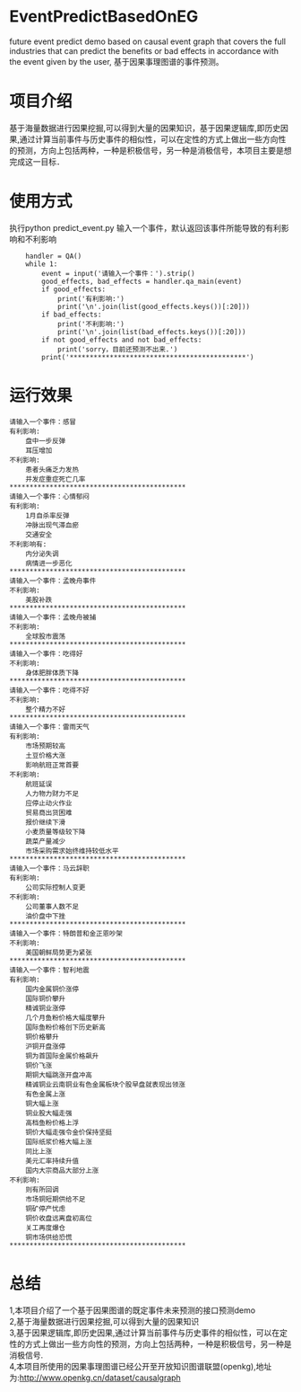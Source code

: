 # EventPredictBasedOnEG
future event predict demo based on causal event graph that covers the full industries that can predict the benefits or bad effects in accordance with the event given by the user, 基于因果事理图谱的事件预测。

# 项目介绍

基于海量数据进行因果挖掘,可以得到大量的因果知识，基于因果逻辑库,即历史因果,通过计算当前事件与历史事件的相似性，可以在定性的方式上做出一些方向性的预测，方向上包括两种，一种是积极信号，另一种是消极信号，本项目主要是想完成这一目标．

# 使用方式
执行python predict_event.py
输入一个事件，默认返回该事件所能导致的有利影响和不利影响

        handler = QA()
        while 1:
            event = input('请输入一个事件：').strip()
            good_effects, bad_effects = handler.qa_main(event)
            if good_effects:
                print('有利影响:')
                print('\n'.join(list(good_effects.keys())[:20]))
            if bad_effects:
                print('不利影响:')
                print('\n'.join(list(bad_effects.keys())[:20]))
            if not good_effects and not bad_effects:
                print('sorry，目前还预测不出来.')
            print('********************************************')

# 运行效果

    请输入一个事件：感冒
    有利影响:
        盘中一步反弹
        耳压增加
    不利影响:
        患者头痛乏力发热
        并发症重症死亡几率
    ********************************************
    请输入一个事件：心情郁闷
    有利影响:
        1月自杀率反弹
        冲脉出现气滞血瘀
        交通安全
    不利影响有:
        内分泌失调
        病情进一步恶化
    ********************************************
    请输入一个事件：孟晚舟事件
    不利影响:
        美股补跌
    ********************************************
    请输入一个事件：孟晚舟被捕
    不利影响:
        全球股市震荡
    ********************************************
    请输入一个事件：吃得好
    不利影响:
        身体肥胖体质下降
    ********************************************
    请输入一个事件：吃得不好
    不利影响:
        整个精力不好
    ********************************************
    请输入一个事件：雷雨天气
    有利影响:
        市场预期较高
        土豆价格大涨
        影响航班正常首要
    不利影响:
        航班延误
        人力物力财力不足
        应停止动火作业
        贸易商出货困难
        报价继续下滑
        小麦质量等级较下降
        蔬菜产量减少
        市场采购需求始终维持较低水平
    ********************************************
    请输入一个事件：马云辞职
    有利影响:
        公司实际控制人变更
    不利影响:
        公司董事人数不足
        油价盘中下挫
    ********************************************
    请输入一个事件：特朗普和金正恩吵架
    不利影响:
        美国朝鲜局势更为紧张
    ********************************************
    请输入一个事件：智利地震
    有利影响:
        国内金属铜价涨停
        国际铜价攀升
        精诚铜业涨停
        几个月鱼粉价格大幅度攀升
        国际鱼粉价格创下历史新高
        铜价格攀升
        沪铜开盘涨停
        铜为首国际金属价格飙升
        铜价飞涨
        期铜大幅跳涨开盘冲高
        精诚铜业云南铜业有色金属板块个股早盘就表现出领涨
        有色金属上涨
        铜大幅上涨
        铜业股大幅走强
        高档鱼粉价格上浮
        铜价大幅走强令金价保持坚挺
        国际纸浆价格大幅上涨
        同比上涨
        美元汇率持续升值
        国内大宗商品大部分上涨
    不利影响:
        则有所回调
        市场铜短期供给不足
        铜矿停产忧虑
        铜价收盘远离盘初高位
        关工再度爆仓
        铜市场供给恐慌
    ********************************************

# 总结
1,本项目介绍了一个基于因果图谱的既定事件未来预测的接口预测demo  
2,基于海量数据进行因果挖掘,可以得到大量的因果知识  
3,基于因果逻辑库,即历史因果,通过计算当前事件与历史事件的相似性，可以在定性的方式上做出一些方向性的预测，方向上包括两种，一种是积极信号，另一种是消极信号.    
4,本项目所使用的因果事理图谱已经公开至开放知识图谱联盟(openkg),地址为:http://www.openkg.cn/dataset/causalgraph    

　
